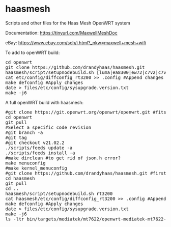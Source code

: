 # haasmesh
Scripts and other files for the Haas Mesh OpenWRT system

Documentation: https://tinyurl.com/MaxwellMeshDoc

eBay: https://www.ebay.com/sch/i.html?_nkw=maxwell+mesh+wifi

To add to openWRT build:
<pre>
cd openwrt
git clone https://github.com/drandyhaas/haasmesh.git
haasmesh/script/setupnodebuild.sh [luma|ea8300|ew72|c7v2|c7v5|jetstream|redmi|rt3200]
cat etc/config/diffconfig_rt3200 >> .config #Append changes to bottom of .config #TODO: support build targets other than rt3200
make defconfig #Apply changes
date > files/etc/config/sysupgrade.version.txt
make -j6
</pre>

A full openWRT build with haasmesh:
<pre>
#git clone https://git.openwrt.org/openwrt/openwrt.git #fitst time
cd openwrt
git pull
#Select a specific code revision 
#git branch -a 
#git tag 
#git checkout v21.02.2
./scripts/feeds update -a
./scripts/feeds install -a
#make dirclean #to get rid of json.h error?
make menuconfig
#make kernel_menuconfig
#git clone https://github.com/drandyhaas/haasmesh.git #first time
cd haasmesh
git pull
cd ..
haasmesh/script/setupnodebuild.sh rt3200
cat haasmesh/etc/config/diffconfig_rt3200 >> .config #Append changes to bottom of .config
make defconfig #Apply changes
date > files/etc/config/sysupgrade.version.txt
make -j6
ls -ltr bin/targets/mediatek/mt7622/openwrt-mediatek-mt7622-linksys_e8450-ubi*.itb
</pre>
